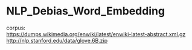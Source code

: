 # NLP_Debias_Word_Embedding
corpus:<br>
https://dumps.wikimedia.org/enwiki/latest/enwiki-latest-abstract.xml.gz
http://nlp.stanford.edu/data/glove.6B.zip
